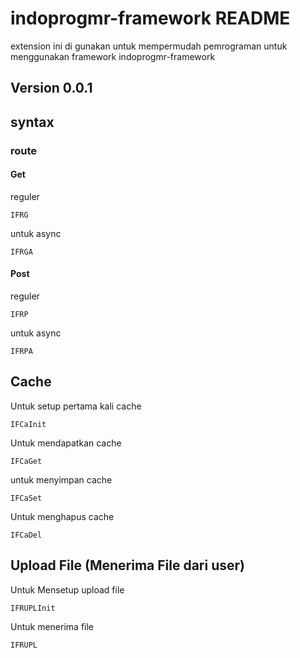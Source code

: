 # indoprogmr-framework README

extension ini di gunakan untuk mempermudah pemrograman untuk menggunakan framework indoprogmr-framework

## Version 0.0.1

## syntax
### route
#### Get
reguler
```
IFRG 
```
untuk async
```
IFRGA 
```

#### Post
reguler
```
IFRP
```
untuk async
```
IFRPA
```

## Cache
Untuk setup pertama kali cache
```
IFCaInit
```
Untuk mendapatkan cache
```
IFCaGet
```
untuk menyimpan cache
```
IFCaSet
```
Untuk menghapus cache
```
IFCaDel
```

## Upload File (Menerima File dari user)
Untuk Mensetup upload file
```
IFRUPLInit
```
Untuk menerima file
```
IFRUPL
```
